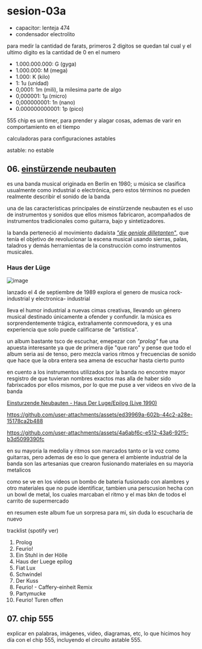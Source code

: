 # sesion-03a

- capacitor: lenteja 474
- condensador electrolito

para medir la cantidad de farats, primeros 2 digitos se quedan tal cual y el ultimo digito es la cantidad de 0 en el numero

- 1.000.000.000: G (gyga)
- 1.000.000: M (mega)
- 1.000: K (kilo)
- 1: 1u (unidad)
- 0,0001: 1m (mili), la milesima parte de algo
- 0,000001: 1µ (micro)
- 0,000000001: 1n (nano)
- 0.000000000001: 1p (pico)

555 chip es un timer, para prender y alagar cosas, ademas de varir en comportamiento en el tiempo

calculadoras para configuraciones astables

astable: no estable


## 06. [einstürzende neubauten](https://es.wikipedia.org/wiki/Einstürzende_Neubauten)

es una banda musical originada en Berlín en 1980; u música se clasifica usualmente como industrial o electrónica, pero estos términos no pueden realmente describir el sonido de la banda

una de las características principales de einstürzende neubauten es el uso de instrumentos y sonidos que ellos mismos fabricaron, acompañados de instrumentos tradicionales como guitarra, bajo y sintetizadores. 

la banda perteneció al movimiento dadaísta [_"die geniale dilletanten"_](https://www.makma.net/subcultura-alemana-de-los-80/), que tenía el objetivo de revolucionar la escena musical usando sierras, palas, taladros y demás herramientas de la construcción como instrumentos musicales.

### Haus der Lüge

![image](https://github.com/user-attachments/assets/8734040c-5159-4922-bbc8-a30524da3797)

lanzado el 4 de septiembre de 1989 explora el genero de musica rock-industrial y electronica- industrial 

lleva el humor industrial a nuevas cimas creativas, llevando un género musical destinado únicamente a ofender y confundir. la música es sorprendentemente trágica, extrañamente conmovedora, y es una experiencia que solo puede calificarse de "artística".

un album bastante tsco de escuchar, emepezar con _"prolog"_ fue una apuesta interesante ya que de primera dije "que raro" y pense que todo el album seria asi de tenso, pero mezcla varios ritmos y frecuencias de sonido que hace que la obra entera sea amena de escuchar hasta cierto punto

en cuento a los instrumentos utilizados por la banda no encontre mayor resgistro de que tuvieran nombres exactos mas alla de haber sido fabrixcados por ellos mismos, por lo que me puse a ver videos en vivo de la banda

[Einsturzende Neubauten - Haus Der Luge/Epilog (Live 1990)](https://youtu.be/0Ve5ceF_BiI?si=zj5PhG0p7hyMEyAa)

https://github.com/user-attachments/assets/ed39969a-602b-44c2-a28e-15178ca2b488

https://github.com/user-attachments/assets/4a6abf6c-e512-43a6-92f5-b3d5099390fc

en su mayoria la medolia y ritmos son marcados tanto or la voz como guitarras, pero ademas de eso lo que genera el ambiente industrial de la banda son las artesanias que crearon fusionando materiales en su mayoria metalicos

como se ve en los videos un bombo de bateria fusionado con alambres y otro materiales que no pude identificar, tambien una perscusion hecha con un bowl de metal, los cuales marcaban el ritmo y el mas bkn de todos el carrito de supermercado

en resumen este album fue un sorpresa para mi, sin duda lo escucharia de nuevo

tracklist (spotify ver)
1. Prolog
2. Feurio!
3. Ein Stuhl in der Hölle
4. Haus der Luege epilog
5. Fiat Lux
6. Schwindel
7. Der Kuss
8. Feurio! - Caffery-einheit Remix
9. Partymucke
10. Feurio! Turen offen

## 07. chip 555

explicar en palabras, imágenes, video, diagramas, etc, lo que hicimos hoy día con el chip 555, incluyendo el circuito astable 555.
